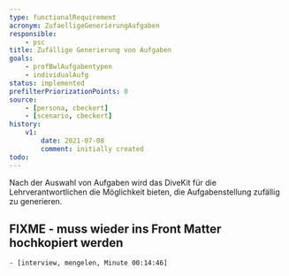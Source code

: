 ```yaml
---
type: functionalRequirement
acronym: ZufaelligeGenerierungAufgaben
responsible: 
    - psc
title: Zufällige Generierung von Aufgaben
goals: 
    - profBwlAufgabentypen
    - individualAufg
status: implemented
prefilterPriorizationPoints: 0
source:
    - [persona, cbeckert]
    - [scenario, cbeckert]
history:
    v1:
        date: 2021-07-08
        comment: initially created
todo: 
---
```


Nach der Auswahl von Aufgaben wird das DiveKit für die Lehrverantwortlichen die Möglichkeit bieten, die Aufgabenstellung zufällig zu generieren.


## FIXME - muss wieder ins Front Matter hochkopiert werden
    - [interview, mengelen, Minute 00:14:46]
